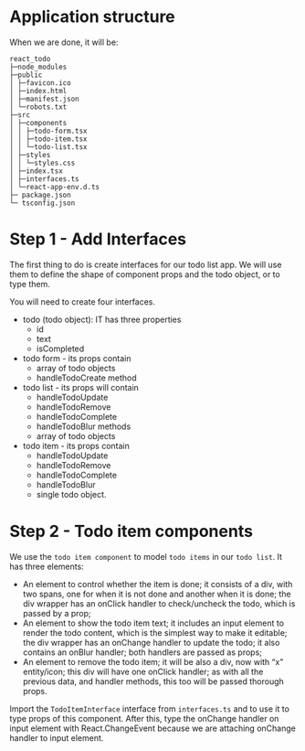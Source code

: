 # Application structure
When we are done, it will be:

```
react_todo
├─node_modules
├─public
│ ├─favicon.ico
│ ├─index.html
│ ├─manifest.json
│ └─robots.txt
├─src
│ ├─components
│ │ ├─todo-form.tsx
│ │ ├─todo-item.tsx
│ │ └─todo-list.tsx
│ ├─styles
│ │ └─styles.css
│ ├─index.tsx
│ ├─interfaces.ts
│ └─react-app-env.d.ts
├─ package.json
└─ tsconfig.json
```

# Step 1 - Add Interfaces
The first thing to do is create interfaces for our todo list app. We will use them to define the shape of component props and the todo object, or to type them.

You will need to create four interfaces.
- todo (todo object): IT has three properties
  - id
  - text
  - isCompleted
- todo form - its props contain
  - array of todo objects
  - handleTodoCreate method
- todo list - its props will contain
  - handleTodoUpdate
  - handleTodoRemove
  - handleTodoComplete
  - handleTodoBlur methods
  - array of todo objects
- todo item - its props contain
  - handleTodoUpdate
  - handleTodoRemove
  - handleTodoComplete
  - handleTodoBlur
  - single todo object.

# Step 2 - Todo item components
We use the `todo item component` to model `todo items` in our `todo list`. It has three elements:
- An element to control whether the item is done; it consists of a div, with two spans, one for when it is not done and another when it is done; the div wrapper has an onClick handler to check/uncheck the todo, which is passed by a prop;
- An element to show the todo item text; it includes an input element to render the todo content, which is the simplest way to make it editable; the div wrapper has an onChange handler to update the todo; it also contains an onBlur handler; both handlers are passed as props;
- An element to remove the todo item; it will be also a div, now with “x” entity/icon; this div will have one onClick handler; as with all the previous data, and handler methods, this too will be passed thorough props.

Import the `TodoItemInterface` interface from `interfaces.ts` and to use it to type props of this component. After this, type the onChange handler on input element with React.ChangeEvent<HTMLInputElement> because we are attaching onChange handler to input element.
